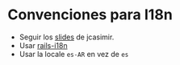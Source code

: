 # Convenciones para I18n

* Seguir los [slides](https://speakerdeck.com/j3/internationalization-and-localization) de jcasimir.
* Usar [rails-i18n](https://github.com/svenfuchs/rails-i18n)
* Usar la locale `es-AR` en vez de `es`

